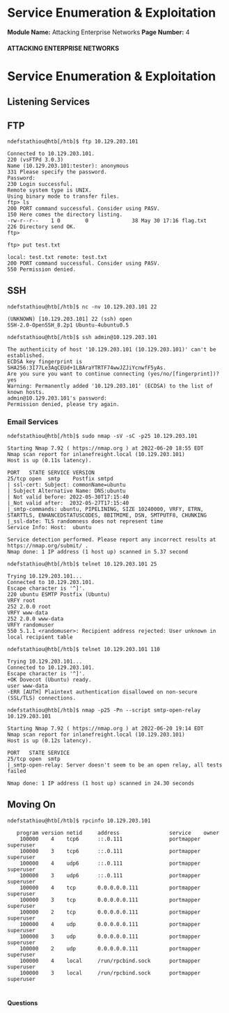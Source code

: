 <!--
 // Platform: Academy
// URL: https://academy.hackthebox.com/module/163/section/1545
// Platform Version: V1
// Module ID: 163
// Module Name: Attacking Enterprise Networks
// Module Difficulty: Medium
// Section ID: 1545
// Section Title: Service Enumeration & Exploitation
// Page Title: Hack The Box - Academy
// Page Number: 4
-->

# Service Enumeration & Exploitation

**Module Name:** Attacking Enterprise Networks **Page Number:** 4

#### 

#### ATTACKING ENTERPRISE NETWORKS

# Service Enumeration & Exploitation

## Listening Services

## FTP

``` shell-session
ndefstathiou@htb[/htb]$ ftp 10.129.203.101

Connected to 10.129.203.101.
220 (vsFTPd 3.0.3)
Name (10.129.203.101:tester): anonymous
331 Please specify the password.
Password:
230 Login successful.
Remote system type is UNIX.
Using binary mode to transfer files.
ftp> ls
200 PORT command successful. Consider using PASV.
150 Here comes the directory listing.
-rw-r--r--    1 0        0              38 May 30 17:16 flag.txt
226 Directory send OK.
ftp>
```

``` shell-session
ftp> put test.txt 

local: test.txt remote: test.txt
200 PORT command successful. Consider using PASV.
550 Permission denied.
```

## SSH

``` shell-session
ndefstathiou@htb[/htb]$ nc -nv 10.129.203.101 22

(UNKNOWN) [10.129.203.101] 22 (ssh) open
SSH-2.0-OpenSSH_8.2p1 Ubuntu-4ubuntu0.5
```

``` shell-session
ndefstathiou@htb[/htb]$ ssh admin@10.129.203.101

The authenticity of host '10.129.203.101 (10.129.203.101)' can't be established.
ECDSA key fingerprint is SHA256:3I77Le3AqCEUd+1LBAraYTRTF74wwJZJiYcnwfF5yAs.
Are you sure you want to continue connecting (yes/no/[fingerprint])? yes
Warning: Permanently added '10.129.203.101' (ECDSA) to the list of known hosts.
admin@10.129.203.101's password: 
Permission denied, please try again.
```

### Email Services

``` shell-session
ndefstathiou@htb[/htb]$ sudo nmap -sV -sC -p25 10.129.203.101

Starting Nmap 7.92 ( https://nmap.org ) at 2022-06-20 18:55 EDT
Nmap scan report for inlanefreight.local (10.129.203.101)
Host is up (0.11s latency).

PORT   STATE SERVICE VERSION
25/tcp open  smtp    Postfix smtpd
| ssl-cert: Subject: commonName=ubuntu
| Subject Alternative Name: DNS:ubuntu
| Not valid before: 2022-05-30T17:15:40
|_Not valid after:  2032-05-27T17:15:40
|_smtp-commands: ubuntu, PIPELINING, SIZE 10240000, VRFY, ETRN, STARTTLS, ENHANCEDSTATUSCODES, 8BITMIME, DSN, SMTPUTF8, CHUNKING
|_ssl-date: TLS randomness does not represent time
Service Info: Host:  ubuntu

Service detection performed. Please report any incorrect results at https://nmap.org/submit/ .
Nmap done: 1 IP address (1 host up) scanned in 5.37 second
```

``` shell-session
ndefstathiou@htb[/htb]$ telnet 10.129.203.101 25

Trying 10.129.203.101...
Connected to 10.129.203.101.
Escape character is '^]'.
220 ubuntu ESMTP Postfix (Ubuntu)
VRFY root
252 2.0.0 root
VRFY www-data
252 2.0.0 www-data
VRFY randomuser
550 5.1.1 <randomuser>: Recipient address rejected: User unknown in local recipient table
```

``` shell-session
ndefstathiou@htb[/htb]$ telnet 10.129.203.101 110

Trying 10.129.203.101...
Connected to 10.129.203.101.
Escape character is '^]'.
+OK Dovecot (Ubuntu) ready.
user www-data
-ERR [AUTH] Plaintext authentication disallowed on non-secure (SSL/TLS) connections.
```

``` shell-session
ndefstathiou@htb[/htb]$ nmap -p25 -Pn --script smtp-open-relay  10.129.203.101

Starting Nmap 7.92 ( https://nmap.org ) at 2022-06-20 19:14 EDT
Nmap scan report for inlanefreight.local (10.129.203.101)
Host is up (0.12s latency).

PORT   STATE SERVICE
25/tcp open  smtp
|_smtp-open-relay: Server doesn't seem to be an open relay, all tests failed

Nmap done: 1 IP address (1 host up) scanned in 24.30 seconds
```

## Moving On

``` shell-session
ndefstathiou@htb[/htb]$ rpcinfo 10.129.203.101

   program version netid     address                service    owner
    100000    4    tcp6      ::.0.111               portmapper superuser
    100000    3    tcp6      ::.0.111               portmapper superuser
    100000    4    udp6      ::.0.111               portmapper superuser
    100000    3    udp6      ::.0.111               portmapper superuser
    100000    4    tcp       0.0.0.0.0.111          portmapper superuser
    100000    3    tcp       0.0.0.0.0.111          portmapper superuser
    100000    2    tcp       0.0.0.0.0.111          portmapper superuser
    100000    4    udp       0.0.0.0.0.111          portmapper superuser
    100000    3    udp       0.0.0.0.0.111          portmapper superuser
    100000    2    udp       0.0.0.0.0.111          portmapper superuser
    100000    4    local     /run/rpcbind.sock      portmapper superuser
    100000    3    local     /run/rpcbind.sock      portmapper superuser
```

# 

# 

#### Questions

####